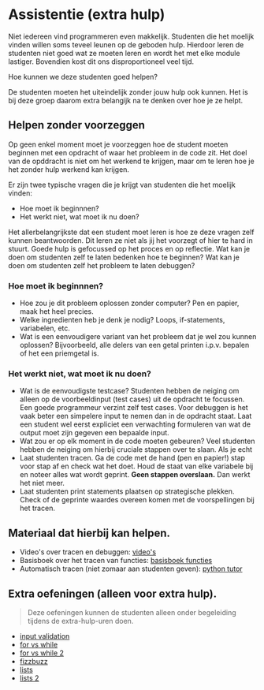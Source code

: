 # Assistentie (extra hulp)

Niet iedereen vind programmeren even makkelijk. Studenten die het moelijk vinden
willen soms teveel leunen op de geboden hulp. Hierdoor leren de studenten niet
goed wat ze moeten leren en wordt het met elke module lastiger. Bovendien kost
dit ons disproportioneel veel tijd.

Hoe kunnen we deze studenten goed helpen?

De studenten moeten het uiteindelijk zonder jouw hulp ook kunnen. Het is bij deze
groep daarom extra belangijk na te denken over hoe je ze helpt.

## Helpen zonder voorzeggen

Op geen enkel moment moet je voorzeggen hoe de student moeten beginnen met een opdracht
of waar het probleem in de code zit. Het doel van de opddracht is niet om het werkend te
krijgen, maar om te leren hoe je het zonder hulp werkend kan krijgen.

Er zijn twee typische vragen die je krijgt van studenten die het moelijk vinden:

- Hoe moet ik beginnnen?
- Het werkt niet, wat moet ik nu doen?

Het allerbelangrijkste dat een student moet leren is hoe ze deze vragen zelf kunnen
beantwoorden. Dit leren ze niet als jij het voorzegt of hier te hard in stuurt.
Goede hulp is gefocussed op het proces en op reflectie. Wat kan je doen om studenten zelf te
laten bedenken hoe te beginnen? Wat kan je doen om studenten zelf het probleem
te laten debuggen?

### Hoe moet ik beginnnen?

- Hoe zou je dit probleem oplossen zonder computer? Pen en papier, maak het heel precies.
- Welke ingredienten heb je denk je nodig? Loops, if-statements, variabelen, etc.
- Wat is een eenvoudigere variant van het probleem dat je wel zou kunnen oplossen? Bijvoorbeeld,
alle delers van een getal printen i.p.v. bepalen of het een priemgetal is.

### Het werkt niet, wat moet ik nu doen?

- Wat is de eenvoudigste testcase? Studenten hebben de neiging om alleen op de
voorbeeldinput (test cases) uit de opdracht te focussen. Een goede programmeur verzint
zelf test cases. Voor debuggen is het vaak beter een simpelere input te nemen dan in de
opdracht staat. Laat een student wel eerst expliciet een verwachting formuleren van wat
de output moet zijn gegeven een bepaalde input.
- Wat zou er op elk moment in de code moeten gebeuren? Veel studenten hebben de neiging
om hierbij cruciale stappen over te slaan. Als je echt
- Laat studenten tracen. Ga de code met de hand (pen en papier!) stap voor stap af en check wat het doet.
Houd de staat van elke variabele bij en noteer alles wat wordt geprint. **Geen stappen overslaan.** Dan werkt het niet meer.
- Laat studenten print statements plaatsen op strategische plekken. Check of de geprinte waardes overeen komen met de
voorspellingen bij het tracen.


## Materiaal dat hierbij kan helpen.

- Video's over tracen en debuggen: [video's](/python/en/debugging-basics)
- Basisboek over het tracen van functies: [basisboek functies](https://pdp.mprog.nl/materials/python/en/functions/book_en.pdf)
- Automatisch tracen (niet zomaar aan studenten geven): [python tutor](https://pythontutor.com/visualize.html#mode=edit)


## Extra oefeningen (alleen voor extra hulp).

> Deze oefeningen kunnen de studenten alleen onder begeleiding tijdens de
extra-hulp-uren doen.

- [input validation](/extra-practice/input-validation)
- [for vs while](/extra-practice/for-while)
- [for vs while 2](/extra-practice/for-while2)
- [fizzbuzz](/extra-practice/fizzbuzz)
- [lists](/extra-practice/lists)
- [lists 2](/extra-practice/lists2)
